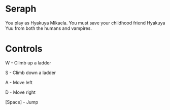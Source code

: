 # Seraph

You play as Hyakuya Mikaela. You must save your childhood friend Hyakuya Yuu from both the humans and vampires.

# Controls

W - Climb up a ladder

S - Climb down a ladder

A - Move left

D - Move right

[Space] - Jump
